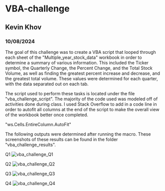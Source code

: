 # VBA-challenge
## Kevin Khov

### 10/08/2024

The goal of this challenge was to create a VBA script that looped through each sheet of the "Multiple_year_stock_data" workbook in order to determine a summary of various information. This included the Ticker symbol, the Quarterly Change, the Percent Change, and the Total Stock Volume, as well as finding the greatest percent increase and decrease, and the greatest total volume. These values were determined for each quarter, with the data separated out on each tab.

The script used to perform these tasks is located under the file "vba_challenge_script". The majority of the code used was modeled off of activities done during class. I used Stack Overflow to add in a code line in order to autofit all columns at the end of the script to make the overall view of the workbook better once completed.

"ws.Cells.EntireColumn.AutoFit"

The following outputs were determined after running the macro. These screenshots of these results can be found in the folder "vba_challenge_results".

Q1
![vba_challenge_Q1](https://github.com/user-attachments/assets/10f18cfb-3ff6-4d01-972c-0917b8fd2289)

Q2
![vba_challenge_Q2](https://github.com/user-attachments/assets/2d4e4607-50fd-4006-a6dd-3b0d9c450e0a)

Q3
![vba_challenge_Q3](https://github.com/user-attachments/assets/1dc645b4-6dd2-4bc3-b5d4-574ffe6cb5eb)

Q4
![vba_challenge_Q4](https://github.com/user-attachments/assets/2e8ded97-f922-4d01-871f-0d1a87a8aed9)

# 
